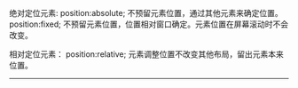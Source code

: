 绝对定位元素:
position:absolute;
不预留元素位置，通过其他元素来确定位置。
position:fixed;
不预留元素位置，位置相对窗口确定。元素位置在屏幕滚动时不会改变。

相对定位元素：
position:relative;
元素调整位置不改变其他布局，留出元素本来位置。

---------------

